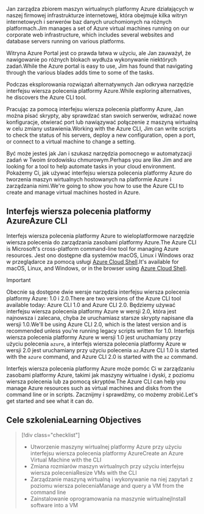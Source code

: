 <span data-ttu-id="18440-101">Jan zarządza zbiorem maszyn wirtualnych platformy Azure działających w naszej firmowej infrastrukturze internetowej, która obejmuje kilka witryn internetowych i serwerów baz danych uruchomionych na różnych platformach.</span><span class="sxs-lookup"><span data-stu-id="18440-101">Jim manages a set of Azure virtual machines running on our corporate web infrastructure, which includes several websites and database servers running on various platforms.</span></span> 

<span data-ttu-id="18440-102">Witryna Azure Portal jest co prawda łatwa w użyciu, ale Jan zauważył, że nawigowanie po różnych blokach wydłuża wykonywanie niektórych zadań.</span><span class="sxs-lookup"><span data-stu-id="18440-102">While the Azure portal is easy to use, Jim has found that navigating through the various blades adds time to some of the tasks.</span></span> 

<span data-ttu-id="18440-103">Podczas eksplorowania rozwiązań alternatywnych Jan odkrywa narzędzie interfejsu wiersza polecenia platformy Azure.</span><span class="sxs-lookup"><span data-stu-id="18440-103">While exploring alternatives, he discovers the Azure CLI tool.</span></span>

<span data-ttu-id="18440-104">Pracując za pomocą interfejsu wiersza polecenia platformy Azure, Jan można pisać skrypty, aby sprawdzać stan swoich serwerów, wdrażać nowe konfiguracje, otwierać port lub nawiązywać połączenie z maszyną wirtualną w celu zmiany ustawienia.</span><span class="sxs-lookup"><span data-stu-id="18440-104">Working with the Azure CLI, Jim can write scripts to check the status of his servers, deploy a new configuration, open a port, or connect to a virtual machine to change a setting.</span></span>

<span data-ttu-id="18440-105">Być może jesteś jak Jan i szukasz narzędzia pomocnego w automatyzacji zadań w Twoim środowisku chmurowym.</span><span class="sxs-lookup"><span data-stu-id="18440-105">Perhaps you are like Jim and are looking for a tool to help automate tasks in your cloud environment.</span></span> <span data-ttu-id="18440-106">Pokażemy Ci, jak używać interfejsu wiersza polecenia platformy Azure do tworzenia maszyn wirtualnych hostowanych na platformie Azure i zarządzania nimi.</span><span class="sxs-lookup"><span data-stu-id="18440-106">We're going to show you how to use the Azure CLI to create and manage virtual machines hosted in Azure.</span></span> 

## <a name="azure-cli"></a><span data-ttu-id="18440-107">Interfejs wiersza polecenia platformy Azure</span><span class="sxs-lookup"><span data-stu-id="18440-107">Azure CLI</span></span>

<span data-ttu-id="18440-108">Interfejs wiersza polecenia platformy Azure to wieloplatformowe narzędzie wiersza polecenia do zarządzania zasobami platformy Azure.</span><span class="sxs-lookup"><span data-stu-id="18440-108">The Azure CLI is Microsoft's cross-platform command-line tool for managing Azure resources.</span></span> <span data-ttu-id="18440-109">Jest ono dostępne dla systemów macOS, Linux i Windows oraz w przeglądarce za pomocą usługi [Azure Cloud Shell](https://docs.microsoft.com/azure/cloud-shell/overview).</span><span class="sxs-lookup"><span data-stu-id="18440-109">It's available for macOS, Linux, and Windows, or in the browser using [Azure Cloud Shell](https://docs.microsoft.com/azure/cloud-shell/overview).</span></span>

> [!IMPORTANT]
> <span data-ttu-id="18440-110">Obecnie są dostępne dwie wersje narzędzia interfejsu wiersza polecenia platformy Azure: 1.0 i 2.0.</span><span class="sxs-lookup"><span data-stu-id="18440-110">There are two versions of the Azure CLI tool available today: Azure CLI 1.0 and Azure CLI 2.0.</span></span> <span data-ttu-id="18440-111">Będziemy używać interfejsu wiersza polecenia platformy Azure w wersji 2.0, która jest najnowsza i zalecana, chyba że uruchamiasz starsze skrypty napisane dla wersji 1.0.</span><span class="sxs-lookup"><span data-stu-id="18440-111">We'll be using Azure CLI 2.0, which is the latest version and is recommended unless you're running legacy scripts written for 1.0.</span></span> <span data-ttu-id="18440-112">Interfejs wiersza polecenia platformy Azure w wersji 1.0 jest uruchamiany przy użyciu polecenia `azure`, a interfejs wiersza polecenia platformy Azure w wersji 2.0 jest uruchamiany przy użyciu polecenia `az`.</span><span class="sxs-lookup"><span data-stu-id="18440-112">Azure CLI 1.0 is started with the `azure` command, and Azure CLI 2.0 is started with the `az` command.</span></span> 

<span data-ttu-id="18440-113">Interfejs wiersza polecenia platformy Azure może pomóc Ci w zarządzaniu zasobami platformy Azure, takimi jak maszyny wirtualne i dyski, z poziomu wiersza polecenia lub za pomocą skryptów.</span><span class="sxs-lookup"><span data-stu-id="18440-113">The Azure CLI can help you manage Azure resources such as virtual machines and disks from the command line or in scripts.</span></span> <span data-ttu-id="18440-114">Zacznijmy i sprawdźmy, co możemy zrobić.</span><span class="sxs-lookup"><span data-stu-id="18440-114">Let's get started and see what it can do.</span></span>

## <a name="learning-objectives"></a><span data-ttu-id="18440-115">Cele szkolenia</span><span class="sxs-lookup"><span data-stu-id="18440-115">Learning Objectives</span></span>
> [!div class="checklist"]
> * <span data-ttu-id="18440-116">Utworzenie maszyny wirtualnej platformy Azure przy użyciu interfejsu wiersza polecenia platformy Azure</span><span class="sxs-lookup"><span data-stu-id="18440-116">Create an Azure Virtual Machine with the CLI</span></span>
> * <span data-ttu-id="18440-117">Zmiana rozmiarów maszyn wirtualnych przy użyciu interfejsu wiersza polecenia</span><span class="sxs-lookup"><span data-stu-id="18440-117">Resize VMs with the CLI</span></span>
> * <span data-ttu-id="18440-118">Zarządzanie maszyną wirtualną i wykonywanie na niej zapytań z poziomu wiersza polecenia</span><span class="sxs-lookup"><span data-stu-id="18440-118">Manage and query a VM from the command line</span></span>
> * <span data-ttu-id="18440-119">Zainstalowanie oprogramowania na maszynie wirtualnej</span><span class="sxs-lookup"><span data-stu-id="18440-119">Install software into a VM</span></span>